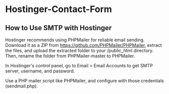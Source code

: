 # Hostinger-Contact-Form

## How to Use SMTP with Hostinger

Hostinger recommends using PHPMailer for reliable email sending. Download it as a ZIP from https://github.com/PHPMailer/PHPMailer, extract the files, and upload the extracted folder to your /public_html directory. Then, rename the folder from PHPMailer-master to PHPMailer.

In Hostinger's control panel, go to Email > Email Accounts to get SMTP server, username, and password.

Use a PHP mailer script like PHPMailer, and configure with those credentials (sendmail.php).


